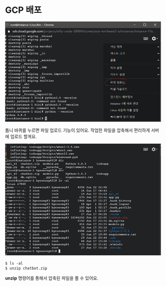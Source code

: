 # GCP 배포

![](../../../.gitbook/assets/image%20%28316%29.png)

톱니 바퀴를 누르면 파일 업로드 기능이 있어요. 작업한 파일을 압축해서 편리하게 서버에 업로드 할게요. 

![](../../../.gitbook/assets/image%20%28327%29.png)

```text
$ ls -al 
$ unzip chatbot.zip
```

**unzip** 명령어를 통해서 압축된 파일을 풀 수 있어요. 

